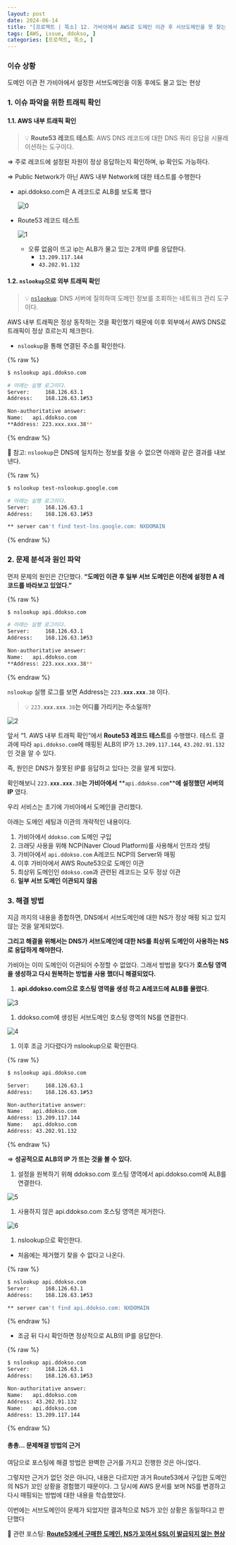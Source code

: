```yaml
---
layout: post
date: 2024-06-14
title: "[프로젝트 | 똑소] 12. 가비아에서 AWS로 도메인 이관 후 서브도메인을 못 찾는 이슈"
tags: [AWS, issue, ddokso, ]
categories: [프로젝트, 똑소, ]
---
```




### 이슈 상황


도메인 이관 전 가비아에서 설정한 서브도메인을 이동 후에도 물고 있는 현상



### 1. 이슈 파악을 위한 트래픽 확인



#### 1.1. AWS 내부 트래픽 확인


> 💡 **Route53 레코드 테스트**: AWS DNS 레코드에 대한 DNS 쿼리 응답을 시뮬레이션하는 도구이다.


⇒ 주로 레코드에 설정된 자원이 정상 응답하는지 확인하며, ip 확인도 가능하다.


⇒ Public Network가 아닌 AWS 내부 Network에 대한 테스트를 수행한다

- api.ddokso.com은 A 레코드로 ALB를 보도록 했다

	![0](/assets/img/2024-06-14-프로젝트--똑소-12.-가비아에서-AWS로-도메인-이관-후-서브도메인을-못-찾는-이슈.md/0.png)

- Route53 레코드 테스트

	![1](/assets/img/2024-06-14-프로젝트--똑소-12.-가비아에서-AWS로-도메인-이관-후-서브도메인을-못-찾는-이슈.md/1.png)

	- 오류 없음이 뜨고 ip는 ALB가 물고 있는 2개의 IP를 응답한다.
		- `13.209.117.144`
		- `43.202.91.132`


#### 1.2. `nslookup`으로 외부 트래픽 확인


> 💡 [`nslookup`](https://ko.wikipedia.org/wiki/Nslookup): DNS 서버에 질의하여 도메인 정보를 조회하는 네트워크 관리 도구이다.


AWS 내부 트래픽은 정상 동작하는 것을 확인했기 때문에 이후 외부에서 AWS DNS로 트래픽이 정상 흐르는지 체크한다.

- `nslookup`을 통해 연결된 주소를 확인한다.


{% raw %}
```bash
$ nslookup api.ddokso.com

# 아래는 실행 로그이다.
Server:		168.126.63.1
Address:	168.126.63.1#53

Non-authoritative answer:
Name:	api.ddokso.com
**Address: 223.xxx.xxx.38**
```
{% endraw %}



📌 참고: `nslookup`은 DNS에 일치하는 정보를 찾을 수 없으면 아래와 같은 결과를 내보낸다.



{% raw %}
```bash
$ nslookup test-nslookup.google.com

# 아래는 실행 로그이다.
Server:		168.126.63.1
Address:	168.126.63.1#53

** server can't find test-lns.google.com: NXDOMAIN
```
{% endraw %}




### 2. 문제 분석과 원인 파악


먼저 문제의 원인은 간단했다. **“도메인 이관 후 일부 서브 도메인은 이전에 설정한 A 레코드를 바라보고 있었다.”**



{% raw %}
```bash
$ nslookup api.ddokso.com

# 아래는 실행 로그이다.
Server:		168.126.63.1
Address:	168.126.63.1#53

Non-authoritative answer:
Name:	api.ddokso.com
**Address: 223.xxx.xxx.38**
```
{% endraw %}



`nslookup` 실행 로그를 보면 Address는 `223.`**`xxx.xxx`**`.38` 이다.


> 💡 `223.`**`xxx.xxx`**`.38`**는 어디를 가리키는 주소일까?**


![2](/assets/img/2024-06-14-프로젝트--똑소-12.-가비아에서-AWS로-도메인-이관-후-서브도메인을-못-찾는-이슈.md/2.png)


앞서 “1. AWS 내부 트래픽 확인”에서 **Route53 레코드 테스트**를 수행했다. 테스트 결과에 따라 `api.ddokso.com`에 매핑된 ALB의 IP가 `13.209.117.144`, `43.202.91.132`인 것을 알 수 있다. 


즉, 원인은 DNS가 잘못된 IP를 응답하고 있다는 것을 알게 되었다.


확인해보니 `223.`**`xxx.xxx`**`.38`**는 가비아에서** **`api.ddokso.com`****에 설정했던 서버의 IP** 였다.


우리 서비스는 초기에 가비아에서 도메인을 관리했다. 


아래는 도메인 세팅과 이관의 개략적인 내용이다.

1. 가비아에서 `ddokso.com` 도메인 구입
2. 크래딧 사용을 위해 NCP(Naver Cloud Platform)를 사용해서 인프라 셋팅
3. 가비아에서 `api.ddokso.com` A레코드 NCP의 Server와 매핑
4. 이후 가비아에서 AWS Route53으로 도메인 이관
5. 최상위 도메인인 `ddokso.com`과 관련된 레코드는 모두 정상 이관
6. **일부 서브 도메인 이관되지 않음**


### 3. 해결 방법


지금 까지의 내용을 종합하면, DNS에서 서브도메인에 대한 NS가 정상 매핑 되고 있지 않는 것을 알게되었다. 


**그리고 해결을 위해서는 DNS가 서브도메인에 대한 NS를 최상위 도메인이 사용하는 NS로 응답하게 해야한다.**


가비아는 이미 도메인이 이관되어 수정할 수 없었다.
그래서 방법을 찾다가 **호스팅 영역을 생성하고 다시 원복하는 방법을 사용 했더니 해결되었다.**

1. **api.ddokso.com으로 호스팅 영역을 생성 하고 A레코드에 ALB를 물렸다.**

![3](/assets/img/2024-06-14-프로젝트--똑소-12.-가비아에서-AWS로-도메인-이관-후-서브도메인을-못-찾는-이슈.md/3.png)

1. ddokso.com에 생성된 서브도메인 호스팅 영역의 NS를 연결한다.

![4](/assets/img/2024-06-14-프로젝트--똑소-12.-가비아에서-AWS로-도메인-이관-후-서브도메인을-못-찾는-이슈.md/4.png)

1. 이후 조금 기다렸다가 nslookup으로 확인한다.


{% raw %}
```bash
$ nslookup api.ddokso.com

Server:		168.126.63.1
Address:	168.126.63.1#53

Non-authoritative answer:
Name:	api.ddokso.com
Address: 13.209.117.144
Name:	api.ddokso.com
Address: 43.202.91.132
```
{% endraw %}



⇒ **성공적으로 ALB의 IP 가 뜨는 것을 볼 수 있다.**

1. 설정을 원복하기 위해 ddokso.com 호스팅 영역에서 api.ddokso.com에 ALB를 연결한다.

![5](/assets/img/2024-06-14-프로젝트--똑소-12.-가비아에서-AWS로-도메인-이관-후-서브도메인을-못-찾는-이슈.md/5.png)

1. 사용하지 않은 api.ddokso.com 호스팅 영역은 제거한다.

![6](/assets/img/2024-06-14-프로젝트--똑소-12.-가비아에서-AWS로-도메인-이관-후-서브도메인을-못-찾는-이슈.md/6.png)

1. nslookup으로 확인한다.
- 처음에는 제거했기 찾을 수 없다고 나온다.


{% raw %}
```bash
$ nslookup api.ddokso.com
Server:		168.126.63.1
Address:	168.126.63.1#53

** server can't find api.ddokso.com: NXDOMAIN
```
{% endraw %}


- 조금 뒤 다시 확인하면 정상적으로 ALB의 IP를 응답한다.


{% raw %}
```bash
$ nslookup api.ddokso.com
Server:		168.126.63.1
Address:	168.126.63.1#53

Non-authoritative answer:
Name:	api.ddokso.com
Address: 43.202.91.132
Name:	api.ddokso.com
Address: 13.209.117.144
```
{% endraw %}




#### 총총… 문제해결 방법의 근거 


여담으로 포스팅에 해결 방법은 완벽한 근거를 가지고 진행한 것은 아니었다.


그렇지만 근거가 없던 것은 아니다, 내용은 다르지만 과거 Route53에서 구입한 도메인의 NS가 꼬인 상황을 경험했기 때문이다. 그 당시에 AWS 문서를 보며 NS를 변경하고 다시 매핑되는 방법에 대한 내용을 학습했었다.


이번에는 서브도메인이 문제가 되었지만 결과적으로 NS가 꼬인 상황은 동일하다고 판단했다


📌 관련 포스팅: [**Route53에서 구매한 도메인, NS가 꼬여서 SSL이 발급되지 않는 현상**](https://dbwogus94.github.io/posts/Route53%EC%97%90%EC%84%9C-%EA%B5%AC%EB%A7%A4%ED%95%9C-%EB%8F%84%EB%A9%94%EC%9D%B8,-NS%EA%B0%80-%EA%BC%AC%EC%97%AC%EC%84%9C-SSL%EC%9D%B4-%EB%B0%9C%EA%B8%89%EB%90%98%EC%A7%80-%EC%95%8A%EB%8A%94-%ED%98%84%EC%83%81/)

